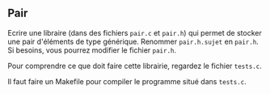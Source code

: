 ## Pair

Ecrire une libraire (dans des fichiers `pair.c` et `pair.h`) qui permet de stocker une pair d'éléments de type générique.
Renommer `pair.h.sujet` en `pair.h`. Si besoins, vous pourrez modifier le fichier `pair.h`.

Pour comprendre ce que doit faire cette librairie, regardez le fichier `tests.c`.

Il faut faire un Makefile pour compiler le programme situé dans `tests.c`.



